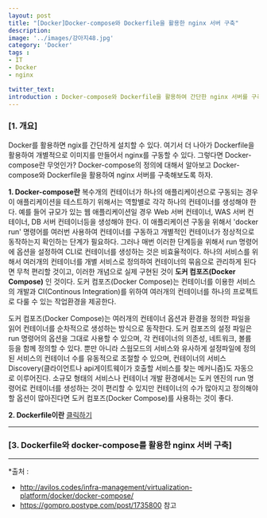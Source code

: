 ```yaml
---
layout: post
title: "[Docker]Docker-compose와 Dockerfile을 활용한 nginx 서버 구축"
description: 
image: '../images/강아지48.jpg'
category: 'Docker'
tags : 
- IT
- Docker
- nginx

twitter_text: 
introduction : Docker-compose와 Dockerfile을 활용하여 간단한 nginx 서버를 구축해보자
---
```


### [1. 개요]
Docker를 활용하면 ngix를 간단하게 설치할 수 있다. 여기서 더 나아가 Dockerfile을 활용하여 개별적으로 이미지를 만들어서 nginx를 구동할 수 있다. 그렇다면 Docker-compose란 무엇인가? Docker-compose의 정의에 대해서 알아보고 Docker-compose와 Dockerfile을 활용하여 nginx 서버를 구축해보도록 하자.



**1. Docker-compose란**
복수개의 컨테이너가 하나의 애플리케이션으로 구동되는 경우 이 애플리케이션을 테스트하기 위해서는 역할별로 각각 하나의 컨테이너를 생성해야 한다. 예를 들어 규모가 있는 웹 애플리케이션일 경우 Web 서버 컨테이너, WAS 서버 컨테이너, DB 서버 컨테이너등을 생성해야 한다. 이 애플리케이션 구동을 위해서 'docker run' 명령어를 여러번 사용하여 컨테이너를 구동하고 개별적인 컨테이너가 정상적으로 동작하는지 확인하는 단계가 필요하다. 그러나 매번 이러한 단계등을 위해서 run 명령어에 옵션을 설정하여 CLI로 컨테이너를 생성하는 것은 비효율적이다. 하나의 서비스를 위해서 여러개의 컨테이너를 개별 서비스로 정의하여 컨테이너의 묶음으로 관리하게 된다면 무척 편리할 것이고, 이러한 개념으로 실제 구현된 것이 **도커 컴포즈(Docker Compose)** 인 것이다. 도커 컴포즈(Docker Compose)는 컨테이너를 이용한 서비스의 개발과 CI(Continous Integration)를 위하여 여러개의 컨테이너를 하나의 프로젝트로 다룰 수 있는 작업환경을 제공한다. 

도커 컴포즈(Docker Compose)는 여러개의 컨테이너 옵션과 환경을 정의한 파일을 읽어 컨테이너를 순차적으로 생성하는 방식으로 동작한다. 도커 컴포즈의 설정 파일은 run 명령어의 옵션을 그대로 사용할 수 있으며, 각 컨테이너의 의존성, 네트워크, 볼륨 등을 함께 정의할 수 있다. 뿐만 아니라 스웜모드의 서비스와 유사하게 설정파일에 정의된 서비스의 컨테이너 수를 유동적으로 조절할 수 있으며, 컨테이너의 서비스 Discovery(클라이언트나 api게이트웨이가 호출할 서비스를 찾는 메커니즘)도 자동으로 이루어진다. 소규모 형태의 서비스나 컨테이너 개발 환경에서는 도커 엔진의 run 명령어로 컨테이너를 생성하는 것이 편리할 수 있지만 컨테이너의 수가 많아지고 정의해야 할 옵션이 많아진다면 도커 컴포즈(Docker Compose)를 사용하는 것이 좋다.


**2. Dockerfile이란**
[클릭하기]()




_ _ _




### [3. Dockerfile와 docker-compose를 활용한 nginx 서버 구축]




_ _ _

*출처 : 
- <http://avilos.codes/infra-management/virtualization-platform/docker/docker-compose/> 
- <https://gompro.postype.com/post/1735800> 참고